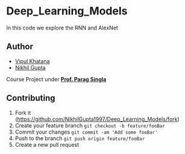 # Deep_Learning_Models

In this code we explore the RNN and AlexNet 

## Author 
+ [Vipul Khatana](https://github.com/vipul-khatana)
+ [Nikhil Gupta](https://github.com/NikhilGupta1997)

Course Project under [**Prof. Parag Singla**](http://www.cse.iitd.ernet.in/~parags/)

## Contributing

1) Fork it (https://github.com/NikhilGupta1997/Deep_Learning_Models/fork)
2) Create your feature branch `git checkout -b feature/fooBar`
3) Commit your changes `git commit -am 'Add some fooBar'`
4) Push to the branch `git push origin feature/fooBar`
5) Create a new pull request
